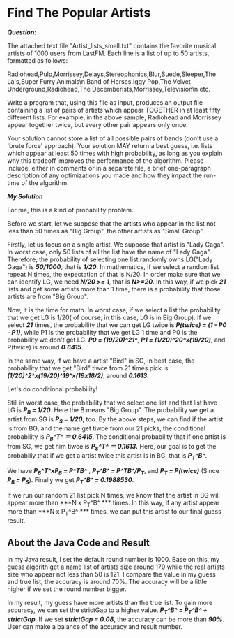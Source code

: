 # Find The Popular Artists

***Question:***

The attached text file "Artist_lists_small.txt" contains the favorite musical artists of 1000 users from LastFM. Each line is a list of up to 50 artists, formatted as follows:

Radiohead,Pulp,Morrissey,Delays,Stereophonics,Blur,Suede,Sleeper,The La's,Super Furry Animals\n
Band of Horses,Iggy Pop,The Velvet Underground,Radiohead,The Decemberists,Morrissey,Television\n
etc.

Write a program that, using this file as input, produces an output file containing a list of pairs of artists which appear TOGETHER in at least fifty different lists. For example, in the above sample, Radiohead and Morrissey appear together twice, but every other pair appears only once.

Your solution cannot store a list of all possible pairs of bands (don't use a 'brute force' approach). Your solution MAY return a best guess, i.e. lists which appear at least 50 times with high probability, as long as you explain why this tradeoff improves the performance of the algorithm. Please include, either in comments or in a separate file, a brief one-paragraph description of any optimizations you made and how they impact the run-time of the algorithm.

***My Solution***

For me, this is a kind of probability problem.

Before we start, let we suppose that the artists who appear in the list not less than 50 times as "Big Group", the other artists as "Small Group".

Firstly, let us focus on a single artist. We suppose that artist is "Lady Gaga". In worst case, only 50 lists of all the list have the name of "Lady Gaga". Therefore, the probability of selecting one list randomly owns LG("Lady Gaga") is ***50/1000***, that is ***1/20***. In mathematics, if we select a random list repeat N times, the expectation of that is N/20. In order make sure that we can identify LG, we need ***N/20 >= 1***, that is ***N>=20***. In this way, if we pick ***21*** lists and get some artists more than 1 time, there is a probability that those artists are from "Big Group".

Now, it is the time for math. In worst case, if we select a list the probability that we get LG is 1/20( of course, in this case, LG is in Big Group). If we select ***21*** times, the probability that we can get LG twice is ***P(twice) = (1 - P0 - P1)***, while P1 is the probability that we get LG 1 time and P0 is the probability we don't get LG. ***P0 = (19/20)^21^***, ***P1 = (1/20)^20^x(19/20)***, and P(twice) is around ***0.6415***. 

In the same way, if we have a artist "Bird" in SG, in best case, the probability that we get "Bird" tiwce from 21 times pick is ***(1/20)^2^x(19/20)^19^x(19x18/2)***, around ***0.1613***.

Let's do conditional probability!

Still in worst case, the probability that we select one list and that list have LG is ***P<sub>B</sub> = 1/20***. Here the B means "Big Group". The probability we get a artist from SG is ***P<sub>S</sub> = 1/20***, too. By the above steps, we can find if the artist is from BG, and the name get tiwce from our 21 picks, the conditional probability is ***P<sub>B</sub>^T^ ＝ 0.6415***. The conditional probability that if one artist is from SG, we get him tiwce is ***P<sub>S</sub>^T^ ＝ 0.1613.*** Here, our goal is to get the probabiliy that if we get a artist twice this artist is in BG, that is ***P<sub>T</sub>^B^***. 

We have ***P<sub>B</sub>^T^xP<sub>B</sub> = P^TB^*** , 
***P<sub>T</sub>^B^ = P^TB^/P<sub>T</sub>***, and ***P<sub>T</sub> = P(twice)*** (Since ***P<sub>B</sub> = P<sub>S</sub>***). Finally we get ***P<sub>T</sub>^B^ =  0.1988530***.

If we run our random 21 list pick N times, we know that the artist in BG will appear more than ***N x P<sub>T</sub>^B^ *** times. In this way, if any artist appear more than ***N x P<sub>T</sub>^B^ *** times, we can put this artist to our final guess result.

## About the Java Code and Result
In my Java result, I set the default round number is 1000. Base on this, my guess algorith get a name list of artists size around 170 while the real artists size who appear not less than 50 is 121. I compare the value in my guess and true list, the accuracy is around 70%. The accuracy will be a little higher if we set the round number bigger.

In my result, my guess have more artists than the true list. To gain more accuracy, we can set the strictGap to a higher value. ***P<sub>T</sub>^B^ = P<sub>T</sub>^B^ + strictGap***. If we set ***strictGap = 0.08***, the accuracy can be more than ***90%***. User can make a balance of the accuracy and result number.